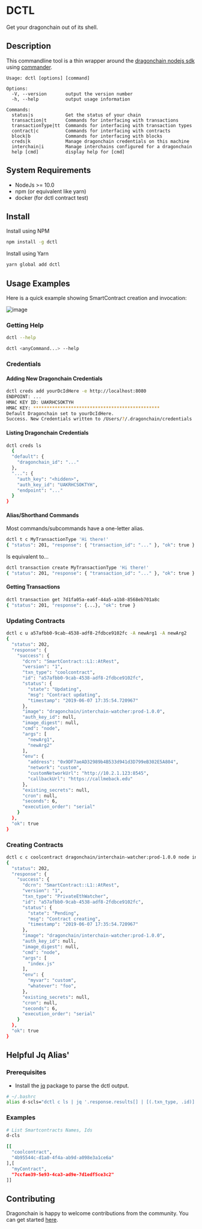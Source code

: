 # DCTL

Get your dragonchain out of its shell.

## Description

This commandline tool is a thin wrapper around the [dragonchain nodejs sdk](https://www.npmjs.com/package/dragonchain-sdk) using [commander](https://www.npmjs.com/package/commander).

```text
Usage: dctl [options] [command]

Options:
  -V, --version       output the version number
  -h, --help          output usage information

Commands:
  status|s            Get the status of your chain
  transaction|t       Commands for interfacing with transactions
  transactionType|tt  Commands for interfacing with transaction types
  contract|c          Commands for interfacing with contracts
  block|b             Commands for interfacing with blocks
  creds|k             Manage dragonchain credentials on this machine
  interchain|i        Manage interchains configured for a dragonchain
  help [cmd]          display help for [cmd]
```

## System Requirements

* NodeJs >= 10.0
* npm (or equivalent like yarn)
* docker (for dctl contract test)

## Install

Install using NPM

```sh
npm install -g dctl
```

Install using Yarn

```sh
yarn global add dctl
```

## Usage Examples

Here is a quick example showing SmartContract creation and invocation:

![image](./create-contract-and-execute.gif)

### Getting Help

```sh
dctl --help
```

```sh
dctl <anyCommand...> --help
```

### Credentials

#### Adding New Dragonchain Credentials

```sh
dctl creds add yourDcIdHere -e http://localhost:8080
ENDPOINT: ...
HMAC KEY ID: UAKRHCSOKTYH
HMAC KEY: ***********************************************
Default Dragonchain set to yourDcIdHere.
Success. New Credentials written to /Users/?/.dragonchain/credentials
```

#### Listing Dragonchain Credentials

```sh
dctl creds ls
  {
  "default": {
    "dragonchain_id": "..."
  },
  "...": {
    "auth_key": "<hidden>",
    "auth_key_id": "UAKRHCSOKTYH",
    "endpoint": "..."
  }
}
```

#### Alias/Shorthand Commands

Most commands/subcommands have a one-letter alias.

```sh
dctl t c MyTransactionType 'Hi there!'
{ "status": 201, "response": { "transaction_id": "..." }, "ok": true }
```

Is equivalent to...

```sh
dctl transaction create MyTransactionType 'Hi there!'
{ "status": 201, "response": { "transaction_id": "..." }, "ok": true }
```

#### Getting Transactions

```sh
dctl transaction get 7d1fa05a-ea6f-44a5-a1b8-8568eb701a8c
{ "status": 201, "response": {...}, "ok": true }

```

### Updating Contracts

```sh
dctl c u a57afbb0-9cab-4538-adf8-2fdbce9102fc -A newArg1 -A newArg2
{
  "status": 202,
  "response": {
    "success": {
      "dcrn": "SmartContract::L1::AtRest",
      "version": "1",
      "txn_type": "coolcontract",
      "id": "a57afbb0-9cab-4538-adf8-2fdbce9102fc",
      "status": {
        "state": "Updating",
        "msg": "Contract updating",
        "timestamp": "2019-06-07 17:35:54.720967"
      },
      "image": "dragonchain/interchain-watcher:prod-1.0.0",
      "auth_key_id": null,
      "image_digest": null,
      "cmd": "node",
      "args": [
        "newArg1",
        "newArg2"
      ],
      "env": {
        "address": "0x9DF7aeAD32989b4B533d941d3D799eB302E5A804",
        "network": "custom",
        "customNetworkUrl": "http://10.2.1.123:8545",
        "callbackUrl": "https://callmeback.edu"
      },
      "existing_secrets": null,
      "cron": null,
      "seconds": 6,
      "execution_order": "serial"
    }
  },
  "ok": true
}
```

### Creating Contracts

```sh
dctl c c coolcontract dragonchain/interchain-watcher:prod-1.0.0 node index.js -n 6 -s -e '{"myvar":"custom","whatever":"foo"}'
{
  "status": 202,
  "response": {
    "success": {
      "dcrn": "SmartContract::L1::AtRest",
      "version": "1",
      "txn_type": "PrivateEthWatcher",
      "id": "a57afbb0-9cab-4538-adf8-2fdbce9102fc",
      "status": {
        "state": "Pending",
        "msg": "Contract creating",
        "timestamp": "2019-06-07 17:35:54.720967"
      },
      "image": "dragonchain/interchain-watcher:prod-1.0.0",
      "auth_key_id": null,
      "image_digest": null,
      "cmd": "node",
      "args": [
        "index.js"
      ],
      "env": {
        "myvar": "custom",
        "whatever": "foo",
      },
      "existing_secrets": null,
      "cron": null,
      "seconds": 6,
      "execution_order": "serial"
    }
  },
  "ok": true
}
```

## Helpful Jq Alias'

### Prerequisites

* Install the [jq](https://stedolan.github.io/jq/) package to parse the dctl output.

```sh
# ~/.bashrc
alias d-scls="dctl c ls | jq '.response.results[] | [(.txn_type, .id)]' | jq -s ."
```

### Examples

```sh
# List Smartcontracts Names, Ids
d-cls

[[
  "coolcontract",
  "4b95544c-d1a0-4f4a-ab9d-a098e3a1ce6a"
],[
  "myContract",
  "7ccfae39-5e93-4ca3-ad9e-7d1edf5ce3c2"
]]
```

## Contributing

Dragonchain is happy to welcome contributions from the community. You can get started [here](https://github.com/dragonchain-inc/dctl/blob/master/CONTRIBUTING.md).
